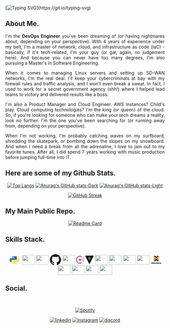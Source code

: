 <div align="justify">
  
[![Typing SVG](https://readme-typing-svg.demolab.com?font=Catamaran&size=42&duration=3500&pause=1500&color=FFFFFF&vCenter=true&width=900&height=60&lines=Yooo.+.+.+Whatupp??+;Matheus+here!+.+.+.;Feel+free+to+fork%2C+PR%2C+issue%2C+or+star%2C+any+project.+;So+.+.+.+lets+build%2C+lets+code%2C+lets+do+it!!+;If+you+like+to+chat+just+hit+me+up+on+social.;Take+Care!)](https://git.io/typing-svg)
</div>

## About Me.

<div align="justify">
  
I'm the **DevOps Engineer** you've been dreaming of (or having nightmares about, depending on your perspective). With 4 years of experience under my belt, I'm a master of network, cloud, and infrastructure as code (IaC) - basically, if it's tech-related, I'm your guy (or gal, again, no judgement here). And because you can never have too many degrees, I'm also pursuing a Master's in Software Engineering.

When it comes to managing Linux servers and setting up SD-WAN networks, I'm the real deal. I'll keep your cybercriminals at bay with my firewall rules and traffic analysis, and I won't even break a sweat. In fact, I used to work for a secret government agency (shh!) where I helped lead teams to victory and delivered results like a boss.

I'm also a Product Manager and Cloud Engineer. AWS instances? Child's play. Cloud computing technologies? I'm the king (or queen) of the cloud. So, if you're looking for someone who can make your tech dreams a reality, look no further. I'm the one you've been searching for (or running away from, depending on your perspective).

When I'm not working, I'm probably catching waves on my surfboard, shredding the skatepark, or bombing down the slopes on my snowboard. And when I need a break from all the adrenaline, I love to jam out to my favorite tunes. After all, I did spend 7 years working with music production before jumping full-time into IT.
</div>

## Here are some of my Github Stats.
<div align="center">

[![Top Langs](https://github-readme-stats.vercel.app/api/top-langs/?username=mthsfrts&langs_count=8&theme=github_dark&layout=compact&hide_border=true)](https://github.com/anuraghazra/github-readme-stats)
[![Anurag's GitHub stats-Dark](https://github-readme-stats.vercel.app/api?username=mthsfrts&show_icons=true&theme=github_dark&card_width=150px&hide_border=true&count_private=true#gh-dark-mode-only)](https://github.com/anuraghazra/github-readme-stats#gh-dark-mode-only)
[![Anurag's GitHub stats-Light](https://github-readme-stats.vercel.app/api?username=mthsfrtsanuraghazra&show_icons=true&theme=default&card_width=150px&hide_border=true&count_private=true#gh-light-mode-only)](https://github.com/anuraghazra/github-readme-stats#gh-light-mode-only)
  
[![GitHub Streak](https://streak-stats.demolab.com?user=mthsfrts&theme=github-dark-blue&hide_border=true&date_format=j%20M%5B%20Y%5D)](https://git.io/streak-stats)
</div>

## My Main Public Repo.

<div align="center">
  
[![Readme Card](https://github-readme-stats.vercel.app/api/pin/?username=mthsfrts&repo=DIY.io&theme=github_dark&show_owner=true&hide_border=true)](https://github.com/mthsfrts/DIY.io)
</div>
<!-- ## My Recent Activity -->

<!--START_SECTION:activity-->

## Skills Stack.
<div style="display: inline_block" align="center"><br>
<img align="center" height="30" width="40" src="https://raw.githubusercontent.com/devicons/devicon/master/icons/python/python-original.svg">
<img align="center" height="30" width="40" src="https://cdn.jsdelivr.net/gh/devicons/devicon/icons/go/go-original-wordmark.svg">
<img align="center" height="30" width="40" src="https://cdn.jsdelivr.net/gh/devicons/devicon/icons/git/git-original.svg" />
<img align="center" height="35" width="35" src="assets/GitHub.png" />
<img align="center" height="30" width="40" src="https://cdn.jsdelivr.net/gh/devicons/devicon/icons/terraform/terraform-original.svg" />
<img align="center" height="25" width="25" src="assets/consul.png" />
<img align="center" height="28" width="28" src="assets/vault.png" />
<img align="center" height="30" width="40" src="https://cdn.jsdelivr.net/gh/devicons/devicon/icons/packer/packer-original.svg" />
<img align="center" height="30" width="40" src="https://cdn.jsdelivr.net/gh/devicons/devicon/icons/ansible/ansible-original.svg" />
<img align="center" height="30" width="40" src="https://cdn.jsdelivr.net/gh/devicons/devicon/icons/docker/docker-original.svg" />
<img align="center" height="30" width="40" src="https://cdn.jsdelivr.net/gh/devicons/devicon/icons/kubernetes/kubernetes-plain.svg" />
<img align="center" height="35" width="35" src="assets/proxmox.png" />
<img align="center" height="30" width="40" src="https://cdn.jsdelivr.net/gh/devicons/devicon/icons/amazonwebservices/amazonwebservices-original.svg" />
<img align="center" height="30" width="40" src="https://cdn.jsdelivr.net/gh/devicons/devicon/icons/jenkins/jenkins-original.svg" />
<img align="center" height="30" width="40" src="https://cdn.jsdelivr.net/gh/devicons/devicon/icons/bash/bash-original.svg" />
<img align="center" height="30" width="40" src="https://cdn.jsdelivr.net/gh/devicons/devicon/icons/linux/linux-original.svg" />
</div>

## Social.

<div style="display: inline_block" align="center"><br> 
  
[![Spotify](https://novatorem-rng7ml68l-mthsfrts.vercel.app/api/spotify?background_color=0d1117&border_color=ffffff)](https://open.spotify.com/user/12142352411)
  
[![linkedin](https://img.shields.io/badge/LinkedIn-0077B5?style=for-the-badge&logo=linkedin&logoColor=white)](https://www.linkedin.com/in/mthsfrts/)
[![instagram](https://img.shields.io/badge/Instagram-E4405F?style=for-the-badge&logo=instagram&logoColor=white)](https://instagram.com/mthsfrts/)
[![discord](https://img.shields.io/badge/Discord-7289DA?style=for-the-badge&logo=discord&logoColor=white)](https://discord.com/invite/Vw2Zk5ep5E)

<!-- <a href="https://github.com/mthsfrts"><img src="assets/snake.svg"></a> -->

</div>



